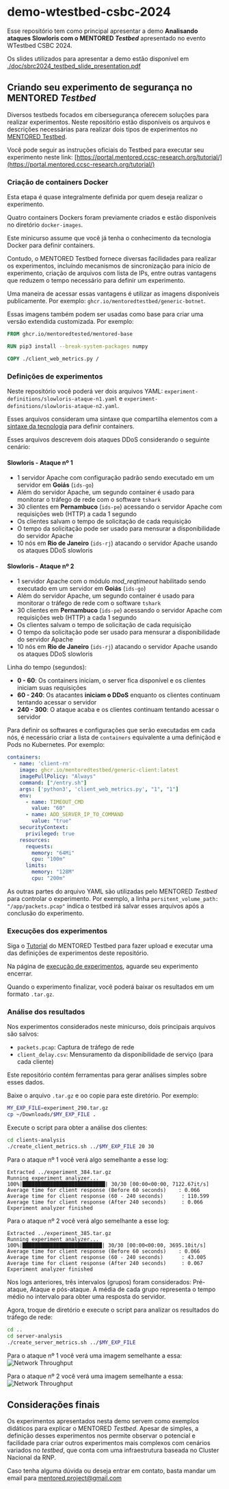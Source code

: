 # demo-wtestbed-csbc-2024

Esse repositório tem como principal apresentar a demo **Analisando ataques Slowloris com o MENTORED _Testbed_** apresentado no evento WTestbed CSBC 2024.

Os slides utilizados para apresentar a demo estão disponível em [./doc/sbrc2024_testbed_slide_presentation.pdf](./doc/csbc2024_wtestbed_slide_presentation.pdf)

## Criando seu experimento de segurança no MENTORED _Testbed_

Diversos testbeds focados em cibersegurança oferecem soluções para realizar experimentos.
Neste repositório estão disponíveis os arquivos e descrições necessárias para realizar dois tipos de experimentos no [MENTORED Testbed](https://portal.mentored.ccsc-research.org/).

Você pode seguir as instruções oficiais do Testbed para executar seu experimento neste link: [https://portal.mentored.ccsc-research.org/tutorial/](https://portal.mentored.ccsc-research.org/tutorial/) 


### Criação de containers Docker

Esta etapa é quase integralmente definida por quem deseja realizar o experimento.

Quatro containers Dockers foram previamente criados e estão disponíveis no diretório `docker-images`.


Este minicurso assume que você já tenha o conhecimento da tecnologia Docker para definir containers.

Contudo, o MENTORED Testbed fornece diversas facilidades para realizar os experimentos, incluíndo mecanismos de sincronização para início de experimento, criação de arquivos com lista de IPs, entre outras vantagens que reduzem o tempo necessário para definir um experimento.

Uma maneira de acessar essas vantagens é utilizar as imagens disponíveis publicamente. Por exemplo: `ghcr.io/mentoredtestbed/generic-botnet`.

Essas imagens também podem ser usadas como base para criar uma versão extendida customizada. Por exemplo:

```Dockerfile
FROM ghcr.io/mentoredtested/mentored-base

RUN pip3 install --break-system-packages numpy

COPY ./client_web_metrics.py /
```


### Definições de experimentos

Neste repositório você poderá ver dois arquivos YAML: `experiment-definitions/slowloris-ataque-n1.yaml` e `experiment-definitions/slowloris-ataque-n2.yaml`.

Esses arquivos consideram uma sintaxe que compartilha elementos com a [sintaxe da tecnologia](experiment-definitions) para definir containers.


Esses arquivos descrevem dois ataques DDoS considerando o seguinte cenário:

#### Slowloris - Ataque nº 1
  - 1 servidor Apache com configuração padrão sendo executado em um servidor em **Goiás** (`ids-go`)
  - Além do servidor Apache, um segundo container é usado para monitorar o tráfego de rede com o software `tshark`
  - 30 clientes em **Pernambuco** (`ids-pe`) acessando o servidor Apache com requisições web (HTTP) a cada 1 segundo
  - Os clientes salvam o tempo de solicitação de cada requisição
  - O tempo da solicitação pode ser usado para mensurar a disponibilidade do servidor Apache
  - 10 nós em **Rio de Janeiro** (`ids-rj`) atacando o servidor Apache usando os ataques DDoS slowloris

#### Slowloris - Ataque nº 2
  - 1 servidor Apache com o módulo _mod_reqtimeout_ habilitado sendo executado em um servidor em **Goiás** (`ids-go`)
  - Além do servidor Apache, um segundo container é usado para monitorar o tráfego de rede com o software `tshark`
  - 30 clientes em **Pernambuco** (`ids-pe`) acessando o servidor Apache com requisições web (HTTP) a cada 1 segundo
  - Os clientes salvam o tempo de solicitação de cada requisição
  - O tempo da solicitação pode ser usado para mensurar a disponibilidade do servidor Apache
  - 10 nós em **Rio de Janeiro** (`ids-rj`) atacando o servidor Apache usando os ataques DDoS slowloris

Linha do tempo (segundos):
- **0 - 60**: Os containers iniciam, o server fica disponível e os clientes iniciam suas requisições
- **60 - 240**: Os atacantes **iniciam o DDoS** enquanto os clientes continuam tentando acessar o servidor
- **240 - 300**: O ataque acaba e os clientes continuam tentando acessar o servidor


Para definir os softwares e configurações que serão executadas em cada nós, é necessário criar a lista de `containers` equivalente a uma definiçãod e Pods no Kubernetes. Por exemplo:

```yaml
containers:
  - name: 'client-rn'
    image: ghcr.io/mentoredtestbed/generic-client:latest
    imagePullPolicy: "Always"
    command: ["/entry.sh"]
    args: ['python3', 'client_web_metrics.py', "1", "1"]
    env:
      - name: TIMEOUT_CMD
        value: "60"
      - name: ADD_SERVER_IP_TO_COMMAND
        value: "true"
    securityContext:
      privileged: true
    resources:
      requests:
        memory: "64Mi"
        cpu: "100m"
      limits:
        memory: "128M"
        cpu: "200m"
```


As outras partes do arquivo YAML são utilizadas pelo MENTORED _Testbed_ para controlar o experimento. Por exemplo, a linha `persitent_volume_path: "/app/packets.pcap"` indica o testbed irá salvar esses arquivos após a conclusão do experimento. 



### Execuções dos experimentos
Siga o [Tutorial](https://portal.mentored.ccsc-research.org/tutorial/) do MENTORED Testbed para fazer upload e executar uma das definições de experimentos deste repositório.

Na página de [execução de experimentos](https://portal.mentored.ccsc-research.org/execution), aguarde seu experimento encerrar.

Quando o experimento finalizar, você poderá baixar os resultados em um formato `.tar.gz`.



### Análise dos resultados

Nos experimentos considerados neste minicurso, dois principais arquivos são salvos:
- `packets.pcap`: Captura de tráfego de rede
- `client_delay.csv`: Mensuramento da disponibilidade de serviço (para cada cliente)

Este repositório contém ferramentas para gerar análises simples sobre esses dados.

Baixe o arquivo `.tar.gz` e oo copie para este diretório. Por exemplo:

```bash
MY_EXP_FILE=experiment_290.tar.gz
cp ~/Downloads/$MY_EXP_FILE .
```

Execute o script para obter a análise dos clientes:
```bash
cd clients-analysis
./create_client_metrics.sh ../$MY_EXP_FILE 20 30
```

Para o ataque nº 1 você verá algo semelhante a esse log:
```
Extracted ../experiment_384.tar.gz
Running experiment analyzer...
100%|███████████████████████████| 30/30 [00:00<00:00, 7122.67it/s]
Average time for client response (Before 60 seconds)    : 0.066
Average time for client response (60 - 240 seconds)      : 110.599
Average time for client response (After 240 seconds)     : 0.066
Experiment analyzer finished

```
Para o ataque nº 2 você verá algo semelhante a esse log:
```
Extracted ../experiment_385.tar.gz
Running experiment analyzer...
100%|██████████████████████████| 30/30 [00:00<00:00, 3695.10it/s]
Average time for client response (Before 60 seconds)    : 0.066
Average time for client response (60 - 240 seconds)      : 43.005
Average time for client response (After 240 seconds)     : 0.067
Experiment analyzer finished

```

Nos logs anteriores, três intervalos (grupos) foram considerados: Pré-ataque, Ataque e pós-ataque. A média de cada grupo representa o tempo médio no intervalo para obter uma resposta do servidor.

Agora, troque de diretório e execute o script para analizar os resultados do tráfego de rede: 

```bash
cd ..
cd server-analysis
./create_server_metrics.sh ../$MY_EXP_FILE
```

Para o ataque nº 1 você verá uma imagem semelhante a essa:
![Network Throughput](./img/slowloris-ataque-n1.png)


Para o ataque nº 2 você verá uma imagem semelhante a essa:
![Network Throughput](./img/slowloris-ataque-n2.png)

## Considerações finais

Os experimentos apresentados nesta demo servem como exemplos didáticos para explicar o MENTORED _Testbed_. Apesar de simples, a definição desses experimentos nos permite observar o potencial e facilidade para criar outros experimentos mais complexos com cenários variados no _testbed_, que conta com uma infraestrutura baseada no Cluster Nacional da RNP.

Caso tenha alguma dúvida ou deseja entrar em contato, basta mandar um email para [mentored.project@gmail.com](mailto:mentored.project@gmail.com)
